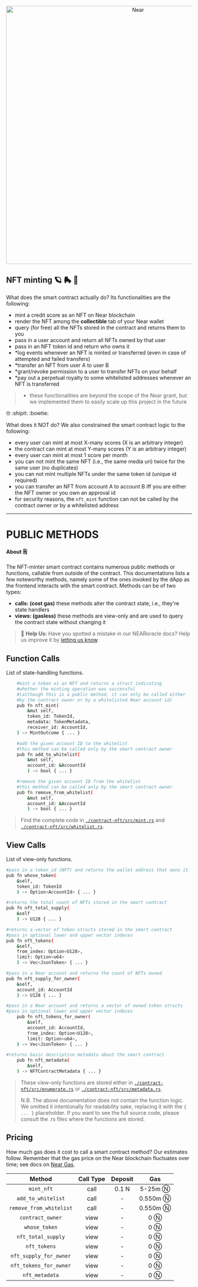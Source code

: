 <p align="center">
  <a href="https://near.org/">
    <img alt="Near" src="https://github.com/BalloonBox-Inc/near-oracle-contracts/blob/dev/images/inverted-primary-logo-bg.png" width="700" />
  </a>
</p>


## NFT minting :ringed_planet: :roller_skate: :kick_scooter:
What does the smart contract actually do? Its functionalities are the following:
 - mint a credit score as an NFT on Near blockchain
 - render the NFT among the __collectible__ tab of your Near wallet
 - query (for free) all the NFTs stored in the contract and returns them to you
 - pass in a user account and return all NFTs owned by that user
 - pass in an NFT token id and return who owns it
 - *log events whenever an NFT is minted or transferred (even in case of attempted and failed transfers)
 - *transfer an NFT from user A to user B
 - *grant/revoke permission to a user to transfer NFTs on your behalf
 - *pay out a perpetual royalty to some whitelisted addresses whenever an NFT is transferred
> * these functionalities are beyond the scope of the Near grant, but we implemented them to easily scale up this project in the future

:nerd_face: :shipit: :bowtie:

What does it NOT do? We also constrained the smart contract logic to the following:
 - every user can mint at most X-many scores (X is an arbitrary integer)
 - the contract can mint at most Y-many scores (Y is an arbitrary integer)
 - every user can mint at most 1 score per month
 - you can not mint the same NFT (i.e., the same media uri) twice for the same user (no duplicates)
 - you can not mint multiple NFTs under the same token id (unique id required)
 - you can transfer an NFT from account A to account B iff you are either the NFT owner or you own an approval id
 - for security reasons, the `nft_mint` function can not be called by the contract owner or by a whitelisted address
  
---

# PUBLIC METHODS

#### About :spiral_notepad:
The NFT-minter smart contract contains numerous public methods or functions, callable from outside of the contract. This documentations lists a few noteworthy methods, namely some of the ones invoked by the dApp as the frontend interacts with the smart contract. Methods can be of two types:
 - **calls: (cost gas)** these methods alter the contract state, i.e., they're state handlers
 - **views: (gasless)** these methods are view-only and are used to query the contract state without changing it

> :handshake: **Help Us:** Have you spotted a mistake in our NEARoracle docs? Help us improve it by [letting us know](https://www.balloonbox.io/contact).

## Function Calls
List of state-handling functions.
```bash
    #mint a token as an NFT and returns a struct indicating
    #whether the minting operation was successful
    #(although this is a public method, it can only be called either
    #by the contract owner or by a whitelisted Near account id)
    pub fn nft_mint(
        &mut self,
        token_id: TokenId,
        metadata: TokenMetadata,
        receiver_id: AccountId,
    ) -> MintOutcome { ... }

    #add the given account ID to the whitelist
    #this method can be called only by the smart contract owner
    pub fn add_to_whitelist(
        &mut self, 
        account_id: &AccountId
        ) -> bool { ... }

    #remove the given account ID from the whitelist
    #this method can be called only by the smart contract owner
    pub fn remove_from_whitelist(
        &mut self,
        account_id: &AccountId
        ) -> bool { ... }
```
> Find the complete code in [`./contract-nft/src/mint.rs`](src/mint.rs) and [`./contract-nft/src/whitelist.rs`](src/whitelist.rs).

## View Calls
List of view-only functions.
```bash
#pass in a token_id (NFT) and returns the wallet address that owns it
pub fn whose_token(
    &self,
    token_id: TokenId
    ) -> Option<AccountId> { ... }

#returns the total count of NFTs stored in the smart contract
pub fn nft_total_supply(
    &self
    ) -> U128 { ... }

#returns a vector of token structs stored in the smart contract
#pass in optional lower and upper vector indeces
pub fn nft_tokens(
    &self,
    from_index: Option<U128>,
    limit: Option<u64>
    ) -> Vec<JsonToken> { ... }

#pass in a Near account and returns the count of NFTs owned
pub fn nft_supply_for_owner(
    &self,
    account_id: AccountId
    ) -> U128 { ... }

#pass in a Near account and returns a vector of owned token structs
#pass in optional lower and upper vector indeces
    pub fn nft_tokens_for_owner(
        &self,
        account_id: AccountId,
        from_index: Option<U128>,
        limit: Option<u64>,
    ) -> Vec<JsonToken> { ... }

#returns basic descriptive metadata about the smart contract
    pub fn nft_metadata(
        &self,
    ) -> NFTContractMetadata { ... }
```
> These view-only functions are stored either in [`./contract-nft/src/enumerate.rs`](src/enumerate.rs) or [`./contract-nft/src/metadata.rs`](src/metadata.rs).
> 
> N.B. The above documentation does not contain the function logic. We omitted it intentionally for readability sake, replacing it with the `{ ... }` placeholder. If you want to see the full source code, please consult the .rs files where the functions are stored.


## Pricing
How much gas does it cost to call a smart contract method? Our estimates follow. Remember that the gas price on the Near blockchain fluctuates over time; see docs on [Near Gas](https://docs.near.org/concepts/basics/transactions/gas).

|Method|Call Type|Deposit|Gas|
|:-----:|:-----:|:-----:|:-----:|
|`mint_nft`|call|0.1 N|5-25m Ⓝ|
|`add_to_whitelist`|call|-|0.550m Ⓝ|
|`remove_from_whitelist`|call|-|0.550m Ⓝ|
|`contract_owner`|view|-|0 Ⓝ|
|`whose_token`|view|-|0 Ⓝ|
|`nft_total_supply`|view|-|0 Ⓝ|
|`nft_tokens`|view|-|0 Ⓝ|
|`nft_supply_for_owner`|view|-|0 Ⓝ|
|`nft_tokens_for_owner`|view|-|0 Ⓝ|
|`nft_metadata`|view|-|0 Ⓝ|